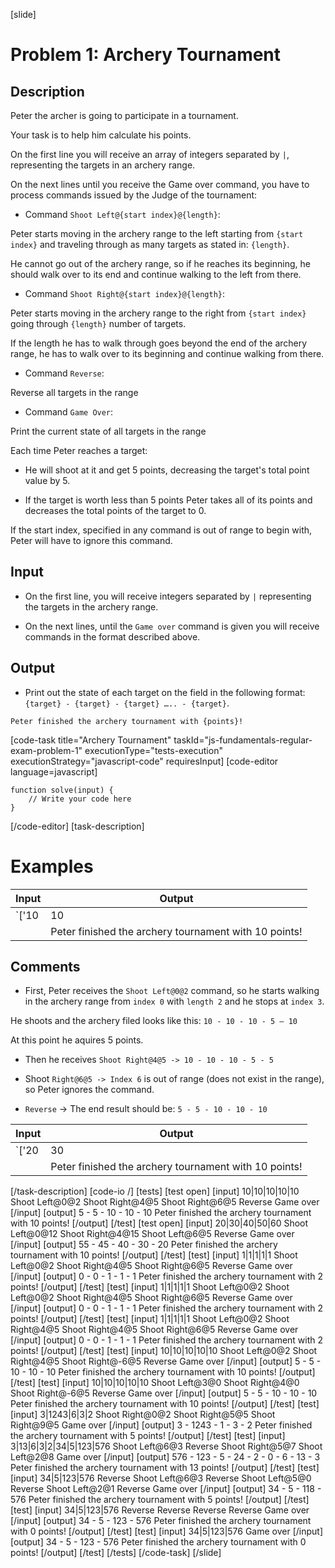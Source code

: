 [slide]
# Problem 1: Archery Tournament
## Description

Peter the archer is going to participate in a tournament.

Your task is to help him calculate his points.

On the first line you will receive an array of integers separated by `|`, representing the targets in an archery range.

On the next lines until you receive the Game over command, you have to process commands issued by the Judge of the tournament:

* Command `Shoot Left@{start index}@{length}`:

Peter starts moving in the archery range to the left starting from `{start index}` and traveling through as many targets as stated in: `{length}`.

He cannot go out of the archery range, so if he reaches its beginning, he should walk over to its end and continue walking to the left from there.

* Command `Shoot Right@{start index}@{length}`:

Peter starts moving in the archery range to the right from `{start index}` going through `{length}` number of targets.

If the length he has to walk through goes beyond the end of the archery range, he has to walk over to its beginning and continue walking from there.

* Command `Reverse`:

Reverse all targets in the range

* Command `Game Over`:

Print the current state of all targets in the range

Each time Peter reaches a target:

* He will shoot at it and get 5 points, decreasing the target's total point value by 5.

* If the target is worth less than 5 points Peter takes all of its points and decreases the total points of the target to 0.

If the start index, specified in any command is out of range to begin with, Peter will have to ignore this command.

## Input

* On the first line, you will receive integers separated by `|` representing the targets in the archery range.

* On the next lines, until the `Game over` command is given you will receive commands in the format described above.

## Output

* Print out the state of each target on the field in the following format: `{target} - {target} - {target} ….. - {target}`.

`Peter finished the archery tournament with {points}!`

[code-task title="Archery Tournament" taskId="js-fundamentals-regular-exam-problem-1" executionType="tests-execution" executionStrategy="javascript-code" requiresInput]
[code-editor language=javascript]
```
function solve(input) {
	// Write your code here
}
```
[/code-editor]
[task-description]

# Examples

| **Input** | **Output** |
| --- | --- |
|`['10|10|10|10|10', 'Shoot Left@0@2','Shoot Right@4@5','Shoot Right@6@5','Reverse','Game over']`| 5 \- 5 \- 10 \- 10 \- 10|
||Peter finished the archery tournament with 10 points\!|

## Comments

* First, Peter receives the `Shoot Left@0@2` command, so he starts walking in the archery range from `index 0` with `length 2` and he stops at `index 3`.

He shoots and the archery filed looks like this: `10 - 10 - 10 - 5 – 10`

At this point he aquires 5 points.

* Then he receives `Shoot Right@4@5 -> 10 - 10 - 10 - 5 - 5`

* Shoot `Right@6@5 -> Index 6` is out of range (does not exist in the range), so Peter ignores the command.

* `Reverse` \-\> The end result should be: `5 - 5 - 10 - 10 - 10`

| **Input** | **Output** |
| --- | --- |
|`['20|30|40|50|60','Shoot Left@0@12','Shoot Right@4@15','Shoot Left@6@5','Reverse','Game over']`| 55 \- 45 \- 40 \- 30 \- 20|
||Peter finished the archery tournament with 10 points\!|

[/task-description]
[code-io /]
[tests]
[test open]
[input]
10\|10\|10\|10\|10
Shoot Left@0@2
Shoot Right@4@5
Shoot Right@6@5
Reverse
Game over
[/input]
[output]
5 - 5 - 10 - 10 - 10
Peter finished the archery tournament with 10 points!
[/output]
[/test]
[test open]
[input]
20\|30\|40\|50\|60
Shoot Left@0@12
Shoot Right@4@15
Shoot Left@6@5
Reverse
Game over
[/input]
[output]
55 - 45 - 40 - 30 - 20
Peter finished the archery tournament with 10 points!
[/output]
[/test]
[test]
[input]
1\|1\|1\|1\|1
Shoot Left@0@2
Shoot Right@4@5
Shoot Right@6@5
Reverse
Game over
[/input]
[output]
0 - 0 - 1 - 1 - 1
Peter finished the archery tournament with 2 points!
[/output]
[/test]
[test]
[input]
1\|1\|1\|1\|1
Shoot Left@0@2
Shoot Left@0@2
Shoot Right@4@5
Shoot Right@6@5
Reverse
Game over
[/input]
[output]
0 - 0 - 1 - 1 - 1
Peter finished the archery tournament with 2 points!
[/output]
[/test]
[test]
[input]
1\|1\|1\|1\|1
Shoot Left@0@2
Shoot Right@4@5
Shoot Right@4@5
Shoot Right@6@5
Reverse
Game over
[/input]
[output]
0 - 0 - 1 - 1 - 1
Peter finished the archery tournament with 2 points!
[/output]
[/test]
[test]
[input]
10\|10\|10\|10\|10
Shoot Left@0@2
Shoot Right@4@5
Shoot Right@-6@5
Reverse
Game over
[/input]
[output]
5 - 5 - 10 - 10 - 10
Peter finished the archery tournament with 10 points!
[/output]
[/test]
[test]
[input]
10\|10\|10\|10\|10
Shoot Left@3@0
Shoot Right@4@0
Shoot Right@-6@5
Reverse
Game over
[/input]
[output]
5 - 5 - 10 - 10 - 10
Peter finished the archery tournament with 10 points!
[/output]
[/test]
[test]
[input]
3\|1243\|6\|3\|2
Shoot Right@0@2
Shoot Right@5@5
Shoot Right@9@5
Game over
[/input]
[output]
3 - 1243 - 1 - 3 - 2
Peter finished the archery tournament with 5 points!
[/output]
[/test]
[test]
[input]
3\|13\|6\|3\|2\|34\|5\|123\|576
Shoot Left@6@3
Reverse
Shoot Right@5@7
Shoot Left@2@8
Game over
[/input]
[output]
576 - 123 - 5 - 24 - 2 - 0 - 6 - 13 - 3
Peter finished the archery tournament with 13 points!
[/output]
[/test]
[test]
[input]
34\|5\|123\|576
Reverse
Shoot Left@6@3
Reverse
Shoot Left@5@0
Reverse
Shoot Left@2@1
Reverse
Game over
[/input]
[output]
34 - 5 - 118 - 576
Peter finished the archery tournament with 5 points!
[/output]
[/test]
[test]
[input]
34\|5\|123\|576
Reverse
Reverse
Reverse
Reverse
Game over
[/input]
[output]
34 - 5 - 123 - 576
Peter finished the archery tournament with 0 points!
[/output]
[/test]
[test]
[input]
34\|5\|123\|576
Game over
[/input]
[output]
34 - 5 - 123 - 576
Peter finished the archery tournament with 0 points!
[/output]
[/test]
[/tests]
[/code-task]
[/slide]